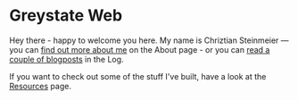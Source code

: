 Greystate Web
=============

Hey there - happy to welcome you here. My name is Chriztian Steinmeier — you can
[find out more about me][ABOUT] on the About page - or you can [read a couple of blogposts][LOG]
in the Log.

If you want to check out some of the stuff I've built, have a look at the
[Resources][RES] page.


<data data-slug="/"></data>


[ABOUT]: /about/
[LOG]: /log/
[RES]: /resources/
